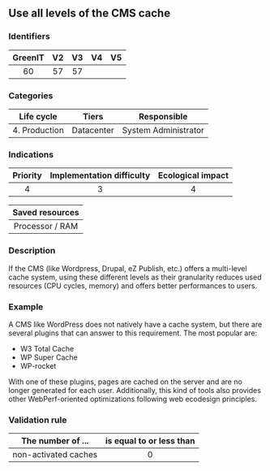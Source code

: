 ## Use all levels of the CMS cache

### Identifiers

| GreenIT | V2  | V3  | V4  | V5  |
| :-----: | :-: | :-: | :-: | :-: |
|   60    | 57  | 57  |     |     |

### Categories

|  Life cycle   |   Tiers    |     Responsible      |
| :-----------: | :--------: | :------------------: |
| 4. Production | Datacenter | System Administrator |

### Indications

| Priority | Implementation difficulty | Ecological impact |
| :------: | :-----------------------: | :---------------: |
|    4     |             3             |         4         |

| Saved resources |
| :-------------: |
| Processor / RAM |

### Description

If the CMS (like Wordpress, Drupal, eZ Publish, etc.) offers a multi-level cache system, using these different levels as
their granularity reduces used resources (CPU cycles, memory) and offers better performances to users.

### Example

A CMS like WordPress does not natively have a cache system, but there are several plugins that can answer to this requirement. The most popular are:

- W3 Total Cache
- WP Super Cache
- WP-rocket

With one of these plugins, pages are cached on the server and are no longer generated for each user. Additionally, this kind of tools also provides other WebPerf-oriented optimizations following web ecodesign principles.

### Validation rule

| The number of ...    | is equal to or less than |
| -------------------- | :----------------------: |
| non-activated caches |            0             |
